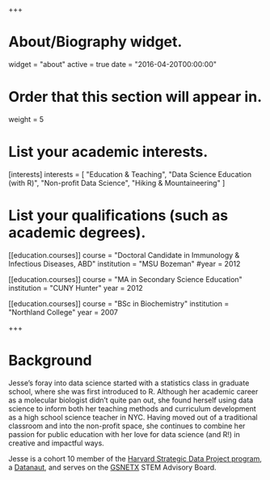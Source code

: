 +++
# About/Biography widget.
widget = "about"
active = true
date = "2016-04-20T00:00:00"

# Order that this section will appear in.
weight = 5

# List your academic interests.
[interests]
  interests = [
    "Education & Teaching",
    "Data Science Education (with R)",
    "Non-profit Data Science",
    "Hiking & Mountaineering"
  ]

# List your qualifications (such as academic degrees).
 [[education.courses]]
   course = "Doctoral Candidate in Immunology & Infectious Diseases, ABD"
   institution = "MSU Bozeman"
   #year = 2012

[[education.courses]]
  course = "MA in Secondary Science Education"
  institution = "CUNY Hunter"
  year = 2012

[[education.courses]]
  course = "BSc in Biochemistry"
  institution = "Northland College"
  year = 2007
 
+++

# Background

Jesse’s foray into data science started with a statistics class in graduate school, where she was first introduced to R. Although her academic career as a molecular biologist didn’t quite pan out, she found herself using data science to inform both her teaching methods and curriculum development as a high school science teacher in NYC. Having moved out of a traditional classroom and into the non-profit space, she continues to combine her passion for public education with her love for data science (and R!) in creative and impactful ways.

Jesse is a cohort 10 member of the [Harvard Strategic Data Project program](https://sdp.cepr.harvard.edu/), a [Datanaut](open.nasa.gov/explore/datanauts/), and serves on the [GSNETX](http://www.gsnetx.org/) STEM Advisory Board.
